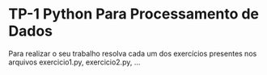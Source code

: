 # TP-1 Python Para Processamento de Dados

Para realizar o seu trabalho resolva cada um dos exercícios presentes nos arquivos exercicio1.py, exercicio2.py, ...